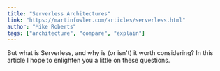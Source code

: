 ```yaml
---
title: "Serverless Architectures"
link: "https://martinfowler.com/articles/serverless.html"
author: "Mike Roberts"
tags: ["architecture", "compare", "explain"]
---
```


But what is Serverless, and why is (or isn't) it worth considering? In this article I hope to enlighten you a little on these questions.

